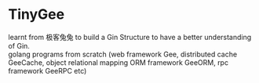 # TinyGee

learnt from 极客兔兔 to build a Gin Structure to have a better understanding of Gin.\
golang programs from scratch (web framework Gee, distributed cache GeeCache, object relational mapping ORM framework GeeORM, rpc framework GeeRPC etc)
